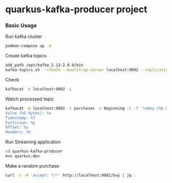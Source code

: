# quarkus-kafka-producer project

### Basic Usage

Run kafka cluster

```bash
podman-compose up -d
```

Create kafka topics

```bash
add_path /opt/kafka_2.13-2.8.0/bin
kafka-topics.sh --create --bootstrap-server localhost:9092 --replication-factor 1 --partitions 1 --topic purchases
```

Check
```bash
kafkacat -b localhost:9092 -L
```

Watch processed topic
```bash
kafkacat -b localhost:9092 -t purchases -o beginning -C -f '\nKey (%K bytes): %k
Value (%S bytes): %s
Timestamp: %T
Partition: %p
Offset: %o
Headers: %h'
```

Run Streaming application
````bash
cd quarkus-kafka-producer
mvn quarkus:dev
````

Make a random purchase
```bash
curl -s -H 'accept: */*' http://localhost:8082/buy | jq .
```
